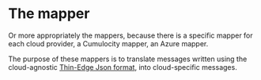 # The mapper

Or more appropriately the mappers,
because there is a specific mapper for each cloud provider,
a Cumulocity mapper, an Azure mapper.

The purpose of these mappers is to translate
messages written using the cloud-agnostic [Thin-Edge Json format](thin-edge-json.md),
into cloud-specific messages.
